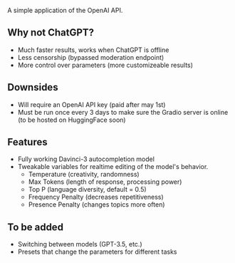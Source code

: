 A simple application of the OpenAI API.
  
## Why not ChatGPT?
* Much faster results, works when ChatGPT is offline
* Less censorship (bypassed moderation endpoint)
* More control over parameters (more customizeable results)

## Downsides
* Will require an OpenAI API key (paid after may 1st)
* Must be run once every 3 days to make sure the Gradio server is online (to be hosted on HuggingFace soon)

## Features
* Fully working Davinci-3 autocompletion model
* Tweakable variables for realtime editing of the model's behavior.
    * Temperature (creativity, randomness)
    * Max Tokens (length of response, processing power)
    * Top P (language diversity, default = 0.5)
    * Frequency Penalty (decreases repetitiveness)
    * Presence Penalty (changes topics more often)
    
## To be added
* Switching between models (GPT-3.5, etc.)
* Presets that change the parameters for different tasks
